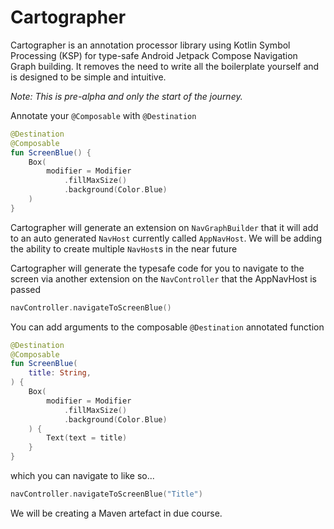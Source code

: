 Cartographer
=====

Cartographer is an annotation processor library using Kotlin Symbol Processing (KSP) for type-safe
Android Jetpack Compose Navigation Graph building.
It removes the need to write all the boilerplate yourself and is designed to be simple and intuitive.

_Note: This is pre-alpha and only the start of the journey._

Annotate your `@Composable` with `@Destination`
```kotlin
@Destination
@Composable
fun ScreenBlue() {
    Box(
        modifier = Modifier
            .fillMaxSize()
            .background(Color.Blue)
    )
}
```
Cartographer will generate an extension on `NavGraphBuilder` that it will add to an auto generated
`NavHost` currently called `AppNavHost`. We will be adding the ability to create multiple `NavHost`s
in the near future

Cartographer will generate the typesafe code for you to navigate to the screen via another extension
on the `NavController` that the AppNavHost is passed
```kotlin
navController.navigateToScreenBlue()
```

You can add arguments to the composable `@Destination` annotated function
```kotlin
@Destination
@Composable
fun ScreenBlue(
    title: String,
) {
    Box(
        modifier = Modifier
            .fillMaxSize()
            .background(Color.Blue)
    ) {
        Text(text = title)
    }
}
```
which you can navigate to like so...
```kotlin
navController.navigateToScreenBlue("Title")
```

We will be creating a Maven artefact in due course.
